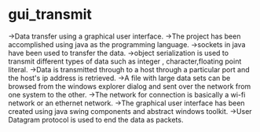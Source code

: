 # gui_transmit
->Data transfer using a graphical user interface.
->The project has been accomplished using java as the programming language.
->sockets in java have been used to transfer the data.
->object serialization is used to transmit different types of data such as integer , character,floating point literal.
->Data is transmitted through to a host through a particular port and the host's ip address is retrieved.
->A file with large data sets can be browsed from the windows explorer dialog and sent over the network from one system to the other.
->The network for connection is basically a wi-fi network or an ethernet network.
->The graphical user interface has been created using java swing components and abstract windows toolkit.
->User Datagram protocol is used to end the data as packets.
